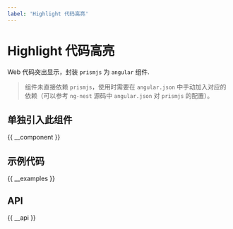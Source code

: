 ```yaml
---
label: 'Highlight 代码高亮'
---
```


# Highlight 代码高亮

Web 代码突出显示，封装 `prismjs` 为 `angular` 组件.

> 组件未直接依赖 `prismjs`，使用时需要在 `angular.json` 中手动加入对应的依赖（可以参考 `ng-nest` 源码中 `angular.json` 对 `prismjs` 的配置）。

## 单独引入此组件

{{ __component }}

## 示例代码

{{ __examples }}

## API

{{ __api }}
